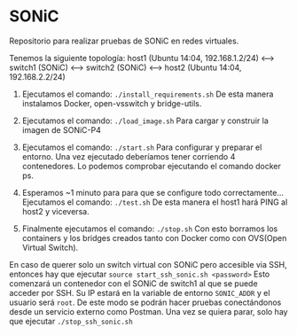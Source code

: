 # SONiC
Repositorio para realizar pruebas de SONiC en redes virtuales.

Tenemos la siguiente topología:
  host1 (Ubuntu 14:04, 192.168.1.2/24) <--> switch1 (SONiC) <--> switch2 (SONiC) <--> host2 (Ubuntu 14:04, 192.168.2.2/24)

1. Ejecutamos el comando: `./install_requirements.sh`
   De esta manera instalamos Docker, open-vsswitch y bridge-utils.

2. Ejecutamos el comando: `./load_image.sh`
   Para cargar y construir la imagen de SONiC-P4

3. Ejecutamos el comando: `./start.sh`
   Para configurar y preparar el entorno. Una vez ejecutado deberíamos tener corriendo 4 contenedores.
   Lo podemos comprobar ejecutando el comando docker ps.

4. Esperamos ~1 minuto para para que se configure todo correctamente...
   Ejecutamos el comando: `./test.sh`
   De esta manera el host1 hará PING al host2 y viceversa.

5. Finalmente ejecutamos el comando: `./stop.sh`
   Con esto borramos los containers y los bridges creados tanto con Docker como con OVS(Open Virtual Switch).

En caso de querer solo un switch virtual con SONiC pero accesible via SSH, entonces hay que ejecutar `source start_ssh_sonic.sh <password>`
Esto comenzará un contenedor con el SONiC de switch1 al que se puede acceder por SSH. Su IP estará en la variable de entorno `SONIC_ADDR` y el usuario será `root`.
De este modo se podrán hacer pruebas conectándonos desde un servicio externo como Postman.
Una vez se quiera parar, solo hay que ejecutar `./stop_ssh_sonic.sh`
